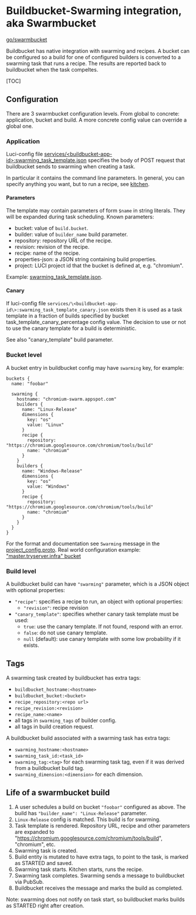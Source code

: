 # Buildbucket-Swarming integration, aka Swarmbucket

[go/swarmbucket]

Buildbucket has native integration with swarming and recipes.
A bucket can be configured so a build for one of configured builders is
converted to a swarming task that runs a recipe. The results are reported back
to buildbucket when the task compeltes.

[TOC]

## Configuration

There are 3 swarmbucket configuration levels.
From global to concrete: application, bucket and build.
A more concrete config value can override a global one.

### Application

Luci-config file
[services/\<buildbucket-app-id\>:swarming_task_template.json][swarming_task_template.json]
specifies the body of POST request that buildbucket sends to swarming when
creating a task.

In particular it contains the command line parameters.
In general, you can specify anything you want, but to run a recipe,
see [kitchen].

#### Parameters

The template may contain parameters of form `$name` in string literals.
They will be expanded during task scheduling. Known parameters:

* bucket: value of `build.bucket`.
* builder: value of `builder_name` build parameter.
* repository: repository URL of the recipe.
* revision: revision of the recipe.
* recipe: name of the recipe.
* properties-json: a JSON string containing build properties.
* project: LUCI project id that the bucket is defined at, e.g. "chromium".

Example: [swarming_task_template.json].


#### Canary

If luci-config file
`services/\<buildbucket-app-id\>:swarming_task_template_canary.json` exists
then it is used as a task template in a fraction of builds specified by bucket
task_template_canary_percentage config value. The decision to use or not to use
the canary template for a build is deterministic.

See also "canary_template" build parameter.

### Bucket level

A bucket entry in buildbucket config may have `swarming` key, for example:

    buckets {
      name: "foobar"

      swarming {
        hostname: "chromium-swarm.appspot.com"
        builders {
          name: "Linux-Release"
          dimensions {
            key: "os"
            value: "Linux"
          }
          recipe {
            repository: "https://chromium.googlesource.com/chromium/tools/build"
            name: "chromium"
          }
        }
        builders {
          name: "Windows-Release"
          dimensions {
            key: "os"
            value: "Windows"
          }
          recipe {
            repository: "https://chromium.googlesource.com/chromium/tools/build"
            name: "chromium"
          }
        }
      }
    }

For the format and documentation see `Swarming` message in the
[project_config.proto](../proto/project_config.proto).
Real world configuration example:
["master.tryserver.infra" bucket](https://chromium.googlesource.com/infra/infra/+/infra/config/cr-buildbucket.cfg)

### Build level

A buildbucket build can have `"swarming"` parameter, which is a JSON object with
optional properties:

* `"recipe"`: specifies a recipe to run, an object with optional properties:
  * `"revision"`: recipe revision
* `"canary_template"`: specifies whether canary task template must be used:
  * `true`: use the canary template. If not found, respond with an error.
  * `false`: do not use canary template.
  * `null` (default): use canary template with some low probability if it
    exists.
  
## Tags

A swarming task created by buildbucket has extra tags:

* `buildbucket_hostname:<hostname>`
* `buildbucket_bucket:<bucket>`
* `recipe_repository:<repo url>`
* `recipe_revision:<revision>`
* `recipe_name:<name>`
* all tags in `swarming_tags` of builder config.
* all tags in build creation request.

A buildbucket build associated with a swarming task has extra tags:

* `swarming_hostname:<hostname>`
* `swarming_task_id:<task_id>`
* `swarming_tag:<tag>` for each swarming task tag, even if it was derived from
  a buildbucket build tag.
* `swarming_dimension:<dimension>` for each dimension.

## Life of a swarmbucket build

1. A user schedules a build on bucket `"foobar"` configured as above.
   The build has `"builder_name": "Linux-Release"` parameter.
1. `Linux-Release` config is matched. This build is for swarming.
1. Task template is rendered. Repository URL, recipe and other parameters
   are expanded to "https://chromium.googlesource.com/chromium/tools/build",
   "chromium", etc.
1. Swarming task is created.
1. Build entity is mutated to have extra tags, to point to the task,
   is marked as STARTED and saved.
1. Swarming task starts. Kitchen starts, runs the recipe.
1. Swarming task completes. Swarming sends a message to buildbucket via PubSub.
1. Buildbucket receives the message and marks the build as completed.

Note: swarming does not notify on task start, so buildbucket marks builds as
STARTED right after creation.

[go/swarmbucket]: https://goto.google.com/swarmbucket
[kitchen]: https://chromium.googlesource.com/infra/infra/+/master/go/src/infra/tools/kitchen/
[isolate_kitchen.py]: https://github.com/luci/recipes-py/blob/master/go/cmd/kitchen/isolate_kitchen.py
[swarming_task_template.json]: https://chrome-internal.googlesource.com/infradata/config/+/master/configs/cr-buildbucket/swarming_task_template.json
